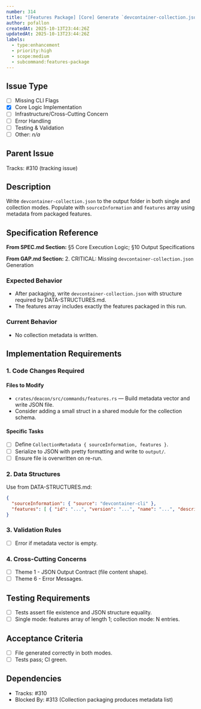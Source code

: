 ```yaml
---
number: 314
title: "[Features Package] [Core] Generate `devcontainer-collection.json` (single + collection modes)"
author: pofallon
createdAt: 2025-10-13T23:44:26Z
updatedAt: 2025-10-13T23:44:26Z
labels:
  - type:enhancement
  - priority:high
  - scope:medium
  - subcommand:features-package
---
```


## Issue Type
- [ ] Missing CLI Flags
- [x] Core Logic Implementation
- [ ] Infrastructure/Cross-Cutting Concern
- [ ] Error Handling
- [ ] Testing & Validation
- [ ] Other: _n/a_

## Parent Issue
Tracks: #310 (tracking issue)

## Description
Write `devcontainer-collection.json` to the output folder in both single and collection modes. Populate with `sourceInformation` and `features` array using metadata from packaged features.

## Specification Reference
**From SPEC.md Section:** §5 Core Execution Logic; §10 Output Specifications

**From GAP.md Section:** 2. CRITICAL: Missing `devcontainer-collection.json` Generation

### Expected Behavior
- After packaging, write `devcontainer-collection.json` with structure required by DATA-STRUCTURES.md.
- The features array includes exactly the features packaged in this run.

### Current Behavior
- No collection metadata is written.

## Implementation Requirements

### 1. Code Changes Required

#### Files to Modify
- `crates/deacon/src/commands/features.rs` — Build metadata vector and write JSON file.
- Consider adding a small struct in a shared module for the collection schema.

#### Specific Tasks
- [ ] Define `CollectionMetadata { sourceInformation, features }`.
- [ ] Serialize to JSON with pretty formatting and write to `output/`.
- [ ] Ensure file is overwritten on re-run.

### 2. Data Structures
Use from DATA-STRUCTURES.md:
```json
{
  "sourceInformation": { "source": "devcontainer-cli" },
  "features": [ { "id": "...", "version": "...", "name": "...", "description": "...", "options": {}, "installsAfter": [], "dependsOn": {} } ]
}
```

### 3. Validation Rules
- [ ] Error if metadata vector is empty.

### 4. Cross-Cutting Concerns
- [ ] Theme 1 - JSON Output Contract (file content shape).
- [ ] Theme 6 - Error Messages.

## Testing Requirements
- [ ] Tests assert file existence and JSON structure equality.
- [ ] Single mode: features array of length 1; collection mode: N entries.

## Acceptance Criteria
- [ ] File generated correctly in both modes.
- [ ] Tests pass; CI green.

## Dependencies
- Tracks: #310
- Blocked By: #313 (Collection packaging produces metadata list)
